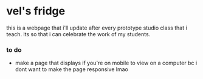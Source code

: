 # vel's fridge

this is a webpage that i'll update after every prototype studio class that i teach. its so that i can celebrate the work of my students.

### to do
- make a page that displays if you're on mobile to view on a computer bc i dont want to make the page responsive lmao
